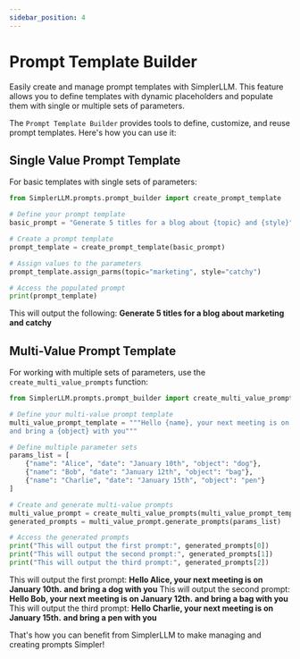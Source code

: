 ```yaml
---
sidebar_position: 4
---
```


# Prompt Template Builder

Easily create and manage prompt templates with SimplerLLM. This feature allows you to define templates with dynamic placeholders and populate them with single or multiple sets of parameters.

The `Prompt Template Builder` provides tools to define, customize, and reuse prompt templates. Here's how you can use it:

## Single Value Prompt Template

For basic templates with single sets of parameters:

```python
from SimplerLLM.prompts.prompt_builder import create_prompt_template

# Define your prompt template
basic_prompt = "Generate 5 titles for a blog about {topic} and {style}"

# Create a prompt template
prompt_template = create_prompt_template(basic_prompt)

# Assign values to the parameters
prompt_template.assign_parms(topic="marketing", style="catchy")

# Access the populated prompt
print(prompt_template)
```

This will output the following: **Generate 5 titles for a blog about marketing and catchy**

## Multi-Value Prompt Template

For working with multiple sets of parameters, use the `create_multi_value_prompts` function:

```python
from SimplerLLM.prompts.prompt_builder import create_multi_value_prompts

# Define your multi-value prompt template
multi_value_prompt_template = """Hello {name}, your next meeting is on {date}.
and bring a {object} with you"""

# Define multiple parameter sets
params_list = [
    {"name": "Alice", "date": "January 10th", "object": "dog"},
    {"name": "Bob", "date": "January 12th", "object": "bag"},
    {"name": "Charlie", "date": "January 15th", "object": "pen"}
]

# Create and generate multi-value prompts
multi_value_prompt = create_multi_value_prompts(multi_value_prompt_template)
generated_prompts = multi_value_prompt.generate_prompts(params_list)

# Access the generated prompts
print("This will output the first prompt:", generated_prompts[0])
print("This will output the second prompt:", generated_prompts[1])
print("This will output the third prompt:", generated_prompts[2])
```

This will output the first prompt: **Hello Alice, your next meeting is on January 10th.**
                                   **and bring a dog with you**
This will output the second prompt: **Hello Bob, your next meeting is on January 12th.**
                                   **and bring a bag with you**
This will output the third prompt: **Hello Charlie, your next meeting is on January 15th.**
                                   **and bring a pen with you**

That's how you can benefit from SimplerLLM to make managing and creating prompts Simpler!